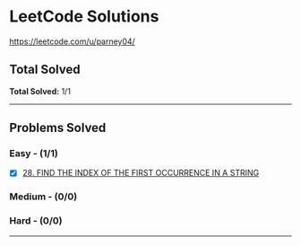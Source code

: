# LeetCode Solutions
https://leetcode.com/u/parney04/

## Total Solved
**Total Solved:** 1/1

---

## Problems Solved

### Easy - (1/1)
- [X] [28. FIND THE INDEX OF THE FIRST OCCURRENCE IN A STRING](https://github.com/pvarshh/LeetCode/blob/main/CodePath/Unit%201%20-%20Strings%20%2B%20Arrays/028%20-%20Find%20Index%20of%20First%20Occurrence%20in%20String.md)

### Medium - (0/0)

### Hard - (0/0)

---